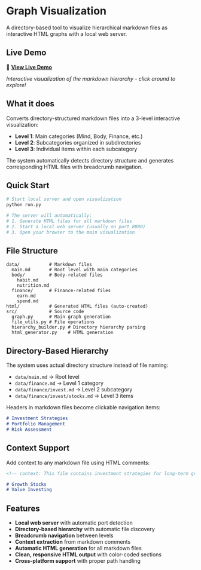 # Graph Visualization

A directory-based tool to visualize hierarchical markdown files as interactive HTML graphs with a local web server.

## Live Demo

🔗 **[View Live Demo](https://raw.githack.com/zomorodiyan/graph/main/html/main.html)**

*Interactive visualization of the markdown hierarchy - click around to explore!*

## What it does

Converts directory-structured markdown files into a 3-level interactive visualization:
- **Level 1**: Main categories (Mind, Body, Finance, etc.)
- **Level 2**: Subcategories organized in subdirectories
- **Level 3**: Individual items within each subcategory

The system automatically detects directory structure and generates corresponding HTML files with breadcrumb navigation.

## Quick Start

```bash
# Start local server and open visualization
python run.py

# The server will automatically:
# 1. Generate HTML files for all markdown files
# 2. Start a local web server (usually on port 8080)
# 3. Open your browser to the main visualization
```

## File Structure

```
data/           # Markdown files
  main.md       # Root level with main categories
  body/         # Body-related files
    habit.md
    nutrition.md
  finance/      # Finance-related files
    earn.md
    spend.md
html/           # Generated HTML files (auto-created)
src/            # Source code
  graph.py      # Main graph generation
  file_utils.py # File operations
  hierarchy_builder.py # Directory hierarchy parsing
  html_generator.py    # HTML generation
```

## Directory-Based Hierarchy

The system uses actual directory structure instead of file naming:
- `data/main.md` → Root level
- `data/finance.md` → Level 1 category
- `data/finance/invest.md` → Level 2 subcategory
- `data/finance/invest/stocks.md` → Level 3 items

Headers in markdown files become clickable navigation items:
```markdown
# Investment Strategies
# Portfolio Management
# Risk Assessment
```

## Context Support

Add context to any markdown file using HTML comments:
```markdown
<!-- context: This file contains investment strategies for long-term growth -->

# Growth Stocks
# Value Investing
```

## Features

- **Local web server** with automatic port detection
- **Directory-based hierarchy** with automatic file discovery
- **Breadcrumb navigation** between levels
- **Context extraction** from markdown comments
- **Automatic HTML generation** for all markdown files
- **Clean, responsive HTML output** with color-coded sections
- **Cross-platform support** with proper path handling